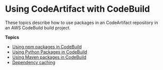 # Using CodeArtifact with CodeBuild<a name="codebuild"></a>

 These topics describe how to use packages in an CodeArtifact repository in an AWS CodeBuild build project\. 

**Topics**
+ [Using npm packages in CodeBuild](using-npm-packages-in-codebuild.md)
+ [Using Python Packages in CodeBuild](using-python-packages-in-codebuild.md)
+ [Using Maven packages in CodeBuild](using-maven-packages-in-codebuild.md)
+ [Dependency caching](dependency-caching.md)